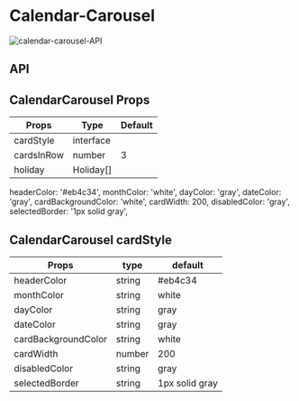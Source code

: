# Calendar-Carousel

![calendar-carousel-API](https://dev-portal.carbonteq.com/assets/images/calendar-1cfb9243f6a61a44033ca1b28524889d.gif)

## API
<CalendarCarousel />

## CalendarCarousel Props

| Props       | Type           | Default      |
|-------------|----------------|--------------|
| cardStyle   | interface      |              |
| cardsInRow  | number         | 3            |
| holiday     | Holiday[]      |              |

headerColor: '#eb4c34',
    monthColor: 'white',
    dayColor: 'gray',
    dateColor: 'gray',
    cardBackgroundColor: 'white',
    cardWidth: 200,
    disabledColor: 'gray',
    selectedBorder: '1px solid gray',

## CalendarCarousel cardStyle

| Props                 | type     | default        |
|-----------------------|----------|----------------|
| headerColor           | string   | #eb4c34        |
| monthColor            | string   | white          |
| dayColor              | string   | gray           |
| dateColor             | string   | gray           |
| cardBackgroundColor   | string   | white          |
| cardWidth             | number   | 200            |
| disabledColor         | string   | gray           |
| selectedBorder        | string   | 1px solid gray |
